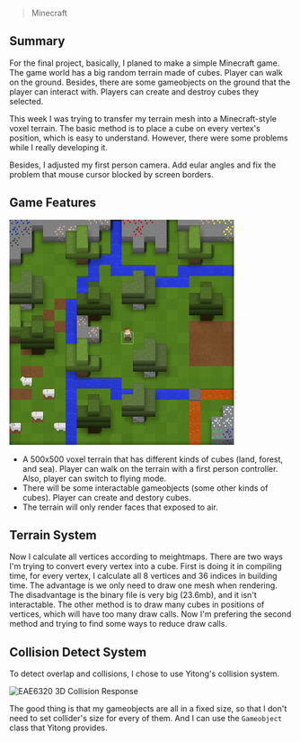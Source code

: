 > Minecraft

## Summary

For the final project, basically, I planed to make a simple Minecraft game. The game world has a big random terrain made of cubes. Player can walk on the ground. Besides, there are some gameobjects on the ground that the player can interact with. Players can create and destroy cubes they selected.

This week I was trying to transfer my terrain mesh into a Minecraft-style voxel terrain. The basic method is to place a cube on every vertex's position, which is easy to understand. However, there were some problems while I really developing it.

Besides, I adjusted my first person camera. Add eular angles and fix the problem that mouse cursor blocked by screen borders.

## Game Features

![](/img/in-post/write-up-14/1.png)

* A 500x500 voxel terrain that has different kinds of cubes (land, forest, and sea). Player can walk on the terrain with a first person controller. Also, player can switch to flying mode.
* There will be some interactable gameobjects (some other kinds of cubes). Player can create and destory cubes.
* The terrain will only render faces that exposed to air.

## Terrain System

Now I calculate all vertices according to meightmaps. There are two ways I'm trying to convert every vertex into a cube. First is doing it in compiling time, for every vertex, I calculate all 8 vertices and 36 indices in building time. The advantage is we only need to draw one mesh when rendering. The disadvantage is the binary file is very big (23.6mb), and it isn't interactable. The other method is to draw many cubes in positions of vertices, which will have too many draw calls. Now I'm prefering the second method and trying to find some ways to reduce draw calls.

## Collision Detect System

To detect overlap and collisions, I chose to use Yitong's collision system.

![EAE6320 3D Collision Response](https://yzd0014.wixsite.com/dyt1205/blog/eae6320-3d-collision-response)


The good thing is that my gameobjects are all in a fixed size, so that I don't need to set collider's size for every of them. And I can use the `Gameobject` class that Yitong provides. 